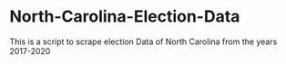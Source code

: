 # North-Carolina-Election-Data
This is a script to scrape election Data of North Carolina from the years 2017-2020

